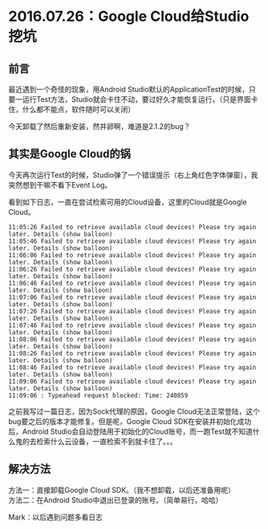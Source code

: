 # 2016.07.26：Google Cloud给Studio挖坑

## 前言

最近遇到一个奇怪的现象，用Android Studio默认的ApplicationTest的时候，只要一运行Test方法，Studio就会卡住不动，要过好久才能恢复运行。（只是界面卡住，什么都不能点，软件随时可以关闭）

今天卸载了然后重新安装，然并卵啊，难道是2.1.2的bug？

## 其实是Google Cloud的锅

今天再次运行Test的时候，Studio弹了一个错误提示（右上角红色字体弹窗），我突然想到干嘛不看下Event Log。

看到如下日志，一直在尝试检索可用的Cloud设备，这里的Cloud就是Google Cloud。

```
11:05:26 Failed to retrieve available cloud devices! Please try again later. Details (show balloon)
11:05:46 Failed to retrieve available cloud devices! Please try again later. Details (show balloon)
11:06:06 Failed to retrieve available cloud devices! Please try again later. Details (show balloon)
11:06:26 Failed to retrieve available cloud devices! Please try again later. Details (show balloon)
11:06:46 Failed to retrieve available cloud devices! Please try again later. Details (show balloon)
11:07:06 Failed to retrieve available cloud devices! Please try again later. Details (show balloon)
11:07:26 Failed to retrieve available cloud devices! Please try again later. Details (show balloon)
11:07:46 Failed to retrieve available cloud devices! Please try again later. Details (show balloon)
11:08:06 Failed to retrieve available cloud devices! Please try again later. Details (show balloon)
11:08:26 Failed to retrieve available cloud devices! Please try again later. Details (show balloon)
11:08:46 Failed to retrieve available cloud devices! Please try again later. Details (show balloon)
11:09:06 Failed to retrieve available cloud devices! Please try again later. Details (show balloon)
11:09:06 : Typeahead request blocked: Time: 240859
```

之前我写过一篇日志，因为Sock代理的原因，Google Cloud无法正常登陆，这个bug要之后的版本才能修复。但是呢，Google Cloud SDK在安装并初始化成功后，Android Studio会自动登陆用于初始化的Cloud账号，而一跑Test就不知道什么鬼的去检索什么云设备，一直检索不到就卡住了。。。

## 解决方法

方法一：直接卸载Google Cloud SDK。（我不想卸载，以后还准备用呢）<br>
方法二：在Android Studio中退出已登录的账号。（简单易行，哈哈）

Mark：以后遇到问题多看日志

